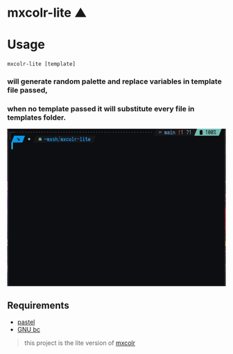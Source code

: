 # mxcolr-lite ▲

Usage
=====
    mxcolr-lite [template]


### will generate random palette and replace variables in template file passed,
### when no template passed it will substitute every file in templates folder. 

![generate](./assets/gifcast_220103093901.gif)

Requirements
------------
- [pastel](https://github.com/sharkdp/pastel)
- [GNU bc](https://www.gnu.org/software/bc)

> this project is the lite version of [mxcolr](https://github.com/metaory/mxcolr)
